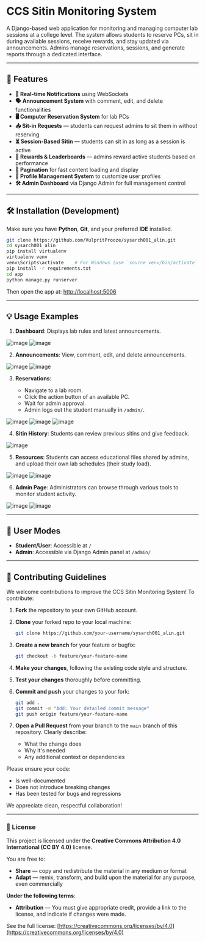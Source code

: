 

# CCS Sitin Monitoring System

A Django-based web application for monitoring and managing computer lab sessions at a college level. The system allows students to reserve PCs, sit in during available sessions, receive rewards, and stay updated via announcements. Admins manage reservations, sessions, and generate reports through a dedicated interface.



---



## 🚀 Features

- **🔔 Real-time Notifications** using WebSockets
- **🗣️ Announcement System** with comment, edit, and delete functionalities
- **🖥️ Computer Reservation System** for lab PCs
- **📥 Sit-in Requests** — students can request admins to sit them in without reserving
- **⏳ Session-Based Sitin** — students can sit in as long as a session is active
- **🏅 Rewards & Leaderboards** — admins reward active students based on performance
- **📄 Pagination** for fast content loading and display
- **👤 Profile Management System** to customize user profiles
- **🛠️ Admin Dashboard** via Django Admin for full management control



---



## 🛠️ Installation (Development)

Make sure you have **Python**, **Git**, and your preferred **IDE** installed.

```bash
git clone https://github.com/VulpritProoze/sysarch001_alin.git
cd sysarch001_alin
pip install virtualenv
virtualenv venv
venv\Scripts\activate    # For Windows (use `source venv/bin/activate` on macOS/Linux)
pip install -r requirements.txt
cd app
python manage.py runserver
````

Then open the app at: [http://localhost:5006](http://localhost:5006)



---



## 💡 Usage Examples

1. **Dashboard**: Displays lab rules and latest announcements.

  ![image](https://github.com/user-attachments/assets/e01931b3-d178-4d31-83eb-4127f0b17abd)
  ![image](https://github.com/user-attachments/assets/a0b37911-7d02-4421-915b-61ac497d3cef)

2. **Announcements**: View, comment, edit, and delete announcements.

  ![image](https://github.com/user-attachments/assets/65b26028-3add-478e-bfd2-9a20fc8d3e20)
  ![image](https://github.com/user-attachments/assets/0b6073fc-f7cb-4a59-a0d4-b29b85e799a8)


3. **Reservations**:

   * Navigate to a lab room.
   * Click the action button of an available PC.
   * Wait for admin approval.
   * Admin logs out the student manually in `/admin/`.

  ![image](https://github.com/user-attachments/assets/b4d112ac-235e-4e2f-8e2d-78cf706e0c53)
  ![image](https://github.com/user-attachments/assets/6e1ee7d0-3175-4846-9626-4d870199d083)
  ![image](https://github.com/user-attachments/assets/2d9255d0-44c0-4736-84d2-5a24462b721c)


4. **Sitin History**: Students can review previous sitins and give feedback.
  
  ![image](https://github.com/user-attachments/assets/8e796679-7bad-4c30-9ed6-6d224f0529bb)

5. **Resources**: Students can access educational files shared by admins, and upload their own lab schedules (their study load).

  ![image](https://github.com/user-attachments/assets/3ac67065-425f-4e9a-9e84-12a782458c6e)
  ![image](https://github.com/user-attachments/assets/83ec8202-0590-40f7-a5e1-d0d5dfeeb6a7)

6. **Admin Page**: Administrators can browse through various tools to monitor student activity.

  ![image](https://github.com/user-attachments/assets/5ef311e1-8c0e-4a1c-99d5-12ef504e19c2)
  ![image](https://github.com/user-attachments/assets/2053fbd4-fce5-4e63-a209-fc640a6ab242)



---



## 👥 User Modes

* **Student/User**: Accessible at `/`
* **Admin**: Accessible via Django Admin panel at `/admin/`



---



## 🤝 Contributing Guidelines

We welcome contributions to improve the CCS Sitin Monitoring System! To contribute:

1. **Fork** the repository to your own GitHub account.
2. **Clone** your forked repo to your local machine:

   ```bash
   git clone https://github.com/your-username/sysarch001_alin.git
   ```
3. **Create a new branch** for your feature or bugfix:

   ```bash
   git checkout -b feature/your-feature-name
   ```
4. **Make your changes**, following the existing code style and structure.
5. **Test your changes** thoroughly before committing.
6. **Commit and push** your changes to your fork:

   ```bash
   git add .
   git commit -m "Add: Your detailed commit message"
   git push origin feature/your-feature-name
   ```
7. **Open a Pull Request** from your branch to the `main` branch of this repository. Clearly describe:

   * What the change does
   * Why it's needed
   * Any additional context or dependencies

Please ensure your code:

* Is well-documented
* Does not introduce breaking changes
* Has been tested for bugs and regressions

We appreciate clean, respectful collaboration!



---



### 📄 License

This project is licensed under the **Creative Commons Attribution 4.0 International (CC BY 4.0)** license.

You are free to:

* **Share** — copy and redistribute the material in any medium or format
* **Adapt** — remix, transform, and build upon the material for any purpose, even commercially

**Under the following terms**:

* **Attribution** — You must give appropriate credit, provide a link to the license, and indicate if changes were made.

See the full license: [https://creativecommons.org/licenses/by/4.0](https://creativecommons.org/licenses/by/4.0)
